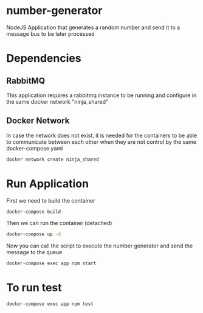 # number-generator

NodeJS Application that generates a random number and send it to a message bus to be later processed 

# Dependencies

## RabbitMQ
This application requires a rabbitmq instance to be running and configure in the same docker network "ninja_shared"

## Docker Network
In case the network does not exist, it is needed for the containers to be able to communicate between each other when they are not control by the same docker-compose.yaml

```bash
docker network create ninja_shared
```

# Run Application

First we need to build the container
```bash
docker-compose build
```

Then we can run the container (detached)
```bash
docker-compose up -d
```

Now you can call the script to execute the number generator and send the message to the queue
```bash
docker-compose exec app npm start
```

# To run test
```bash
docker-compose exec app npm test
```
